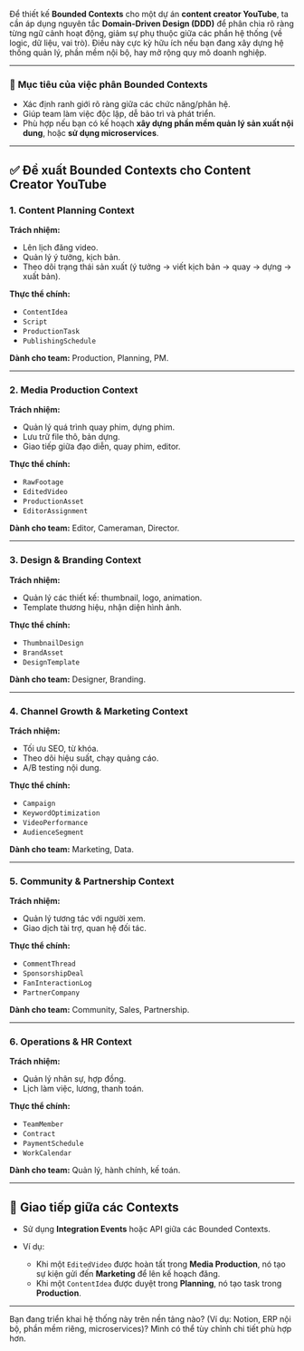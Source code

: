 Để thiết kế **Bounded Contexts** cho một dự án **content creator YouTube**, ta cần áp dụng nguyên tắc **Domain-Driven Design (DDD)** để phân chia rõ ràng từng ngữ cảnh hoạt động, giảm sự phụ thuộc giữa các phần hệ thống (về logic, dữ liệu, vai trò). Điều này cực kỳ hữu ích nếu bạn đang xây dựng hệ thống quản lý, phần mềm nội bộ, hay mở rộng quy mô doanh nghiệp.

---

### 🎯 **Mục tiêu của việc phân Bounded Contexts**

* Xác định ranh giới rõ ràng giữa các chức năng/phân hệ.
* Giúp team làm việc độc lập, dễ bảo trì và phát triển.
* Phù hợp nếu bạn có kế hoạch **xây dựng phần mềm quản lý sản xuất nội dung**, hoặc **sử dụng microservices**.

---

## ✅ Đề xuất Bounded Contexts cho Content Creator YouTube

### 1. **Content Planning Context**

**Trách nhiệm:**

* Lên lịch đăng video.
* Quản lý ý tưởng, kịch bản.
* Theo dõi trạng thái sản xuất (ý tưởng → viết kịch bản → quay → dựng → xuất bản).

**Thực thể chính:**

* `ContentIdea`
* `Script`
* `ProductionTask`
* `PublishingSchedule`

**Dành cho team:** Production, Planning, PM.

---

### 2. **Media Production Context**

**Trách nhiệm:**

* Quản lý quá trình quay phim, dựng phim.
* Lưu trữ file thô, bản dựng.
* Giao tiếp giữa đạo diễn, quay phim, editor.

**Thực thể chính:**

* `RawFootage`
* `EditedVideo`
* `ProductionAsset`
* `EditorAssignment`

**Dành cho team:** Editor, Cameraman, Director.

---

### 3. **Design & Branding Context**

**Trách nhiệm:**

* Quản lý các thiết kế: thumbnail, logo, animation.
* Template thương hiệu, nhận diện hình ảnh.

**Thực thể chính:**

* `ThumbnailDesign`
* `BrandAsset`
* `DesignTemplate`

**Dành cho team:** Designer, Branding.

---

### 4. **Channel Growth & Marketing Context**

**Trách nhiệm:**

* Tối ưu SEO, từ khóa.
* Theo dõi hiệu suất, chạy quảng cáo.
* A/B testing nội dung.

**Thực thể chính:**

* `Campaign`
* `KeywordOptimization`
* `VideoPerformance`
* `AudienceSegment`

**Dành cho team:** Marketing, Data.

---

### 5. **Community & Partnership Context**

**Trách nhiệm:**

* Quản lý tương tác với người xem.
* Giao dịch tài trợ, quan hệ đối tác.

**Thực thể chính:**

* `CommentThread`
* `SponsorshipDeal`
* `FanInteractionLog`
* `PartnerCompany`

**Dành cho team:** Community, Sales, Partnership.

---

### 6. **Operations & HR Context**

**Trách nhiệm:**

* Quản lý nhân sự, hợp đồng.
* Lịch làm việc, lương, thanh toán.

**Thực thể chính:**

* `TeamMember`
* `Contract`
* `PaymentSchedule`
* `WorkCalendar`

**Dành cho team:** Quản lý, hành chính, kế toán.

---

## 🔄 Giao tiếp giữa các Contexts

* Sử dụng **Integration Events** hoặc API giữa các Bounded Contexts.
* Ví dụ:

  * Khi một `EditedVideo` được hoàn tất trong **Media Production**, nó tạo sự kiện gửi đến **Marketing** để lên kế hoạch đăng.
  * Khi một `ContentIdea` được duyệt trong **Planning**, nó tạo task trong **Production**.

---

Bạn đang triển khai hệ thống này trên nền tảng nào? (Ví dụ: Notion, ERP nội bộ, phần mềm riêng, microservices)? Mình có thể tùy chỉnh chi tiết phù hợp hơn.
